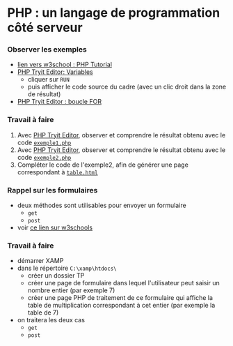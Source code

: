 # PHP : un langage de programmation côté serveur

### Observer les exemples
* [lien vers w3school : PHP Tutorial](https://www.w3schools.com/php/default.asp)
* [PHP  Tryit Editor: Variables](https://www.w3schools.com/php/phptryit.asp?filename=tryphp_var) 
  * cliquer sur `RUN`
  * puis afficher le code source du cadre (avec un clic droit dans la zone de résultat)
* [PHP Tryit Editor : boucle FOR](https://www.w3schools.com/php/phptryit.asp?filename=tryphp_loop_for)

### Travail à faire
1. Avec [PHP Tryit Editor](https://www.w3schools.com/php/phptryit.asp?filename=tryphp_loop_for), observer et comprendre le résultat obtenu avec le code [`exemple1.php`](https://github.com/thfruchart/tnsi/blob/main/php/exemple1.php)
2. Avec [PHP Tryit Editor](https://www.w3schools.com/php/phptryit.asp?filename=tryphp_loop_for), observer et comprendre le résultat obtenu avec le code [`exemple2.php`](https://github.com/thfruchart/tnsi/blob/main/php/exemple2.php)
3. Compléter le code de l'exemple2, afin de générer une page correspondant à [`table.html`](https://github.com/thfruchart/tnsi/blob/main/php/table.html)

### Rappel sur les formulaires
* deux méthodes sont utilisables pour envoyer un formulaire
  * `get`
  * `post`
* voir [ce lien sur w3schools](https://www.w3schools.com/php/php_forms.asp)

### Travail à faire
* démarrer XAMP
* dans le répertoire `C:\xamp\htdocs\`
  * créer un dossier TP
  * créer une page de formulaire dans lequel l'utilisateur peut saisir un nombre entier (par exemple 7)
  * créer une page PHP de traitement de ce formulaire qui affiche la table de multiplication correspondant à cet entier (par exemple la table de 7) 
* on traitera les deux cas
  * `get`
  * `post`
